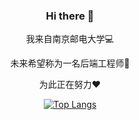### <p align="center">Hi there 👋</p>
<p align="center">我来自南京邮电大学💻</p>
<p align="center">未来希望称为一名后端工程师💪</p>
<p align="center">为此正在努力❤️</p>

<div align="center">

[![Top Langs](https://github-readme-stats.vercel.app/api?username=LyQing63&locale=cn)](https://github.com/anuraghazra/github-readme-stats)

</div>
